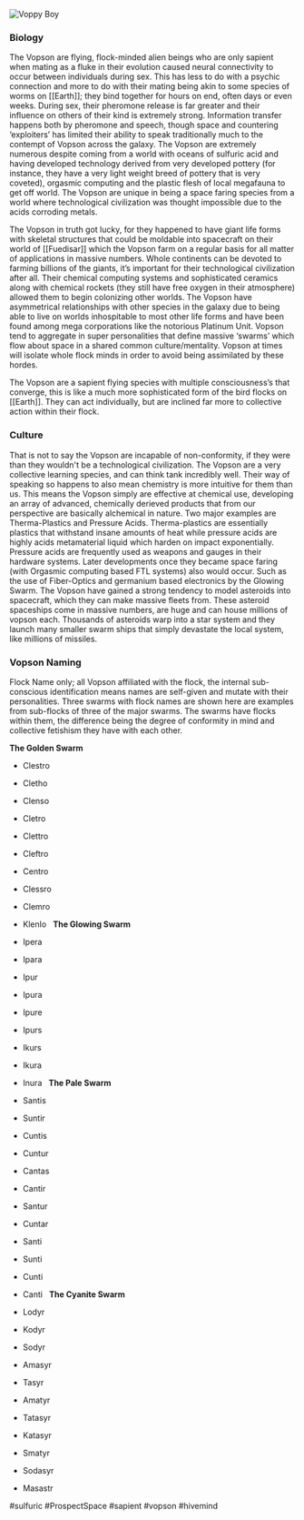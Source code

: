 
![Voppy Boy](/Stellar_Abyss_Setting_Bible/Photo_Directory/LostVopson.JPG "Voppy Boy")

### Biology

The Vopson are flying, flock-minded alien beings who are only sapient when mating as a fluke in their evolution caused neural connectivity to occur between individuals during sex.  This has less to do with a psychic connection and more to do with their mating being akin to some species of worms on [[Earth]]; they bind together for hours on end, often days or even weeks.  During sex, their pheromone release is far greater and their influence on others of their kind is extremely strong.  Information transfer happens both by pheromone and speech, though space and countering ‘exploiters’ has limited their ability to speak traditionally much to the contempt of Vopson across the galaxy.  The Vopson are extremely numerous despite coming from a world with oceans of sulfuric acid and having developed technology derived from very developed pottery (for instance, they have a very light weight breed of pottery that is very coveted), orgasmic computing and the plastic flesh of local megafauna to get off world.  The Vopson are unique in being a space faring species from a world where technological civilization was thought impossible due to the acids corroding metals.  

The Vopson in truth got lucky, for they happened to have giant life forms with skeletal structures that could be moldable into spacecraft on their world of [[Fuedisar]] which the Vopson farm on a regular basis for all matter of applications in massive numbers.  Whole continents can be devoted to farming billions of the giants, it’s important for their technological civilization after all.  Their chemical computing systems and sophisticated ceramics along with chemical rockets (they still have free oxygen in their atmosphere) allowed them to begin colonizing other worlds.  The Vopson have asymmetrical relationships with other species in the galaxy due to being able to live on worlds inhospitable to most other life forms and have been found among mega corporations like the notorious Platinum Unit.  Vopson tend to aggregate in super personalities that define massive ‘swarms’ which flow about space in a shared common culture/mentality.  Vopson at times will isolate whole flock minds in order to avoid being assimilated by these hordes.

The Vopson are a sapient flying species with multiple consciousness’s that converge, this is like a much more sophisticated form of the bird flocks on [[Earth]].  They can act individually, but are inclined far more to collective action within their flock.

### Culture

That is not to say the Vopson are incapable of non-conformity, if they were than they wouldn't be a technological civilization.  The Vopson are a very collective learning species, and can think tank incredibly well.  Their way of speaking so happens to also mean chemistry is more intuitive for them than us.  This means the Vopson simply are effective at chemical use, developing an array of advanced, chemically derieved products that from our perspective are basically alchemical in nature.  Two major examples are Therma-Plastics and Pressure Acids.  Therma-plastics are essentially plastics that withstand insane amounts of heat while pressure acids are highly acids metamaterial liquid which harden on impact exponentially.  Pressure acids are frequently used as weapons and gauges in their hardware systems.  Later developments once they became space faring (with Orgasmic computing based FTL systems) also would occur.  Such as the use of Fiber-Optics and germanium based electronics by the Glowing Swarm.
The Vopson have gained a strong tendency to model asteroids into spacecraft, which they can make massive fleets from.  These asteroid spaceships come in massive numbers, are huge and can house millions of vopson each.  Thousands of asteroids warp into a star system and they launch many smaller swarm ships that simply devastate the local system, like millions of missiles.

### Vopson Naming

Flock Name only; all Vopson affiliated with the flock, the internal sub-conscious identification means names are self-given and mutate with their personalities.  Three swarms with flock names are shown here are examples from sub-flocks of three of the major swarms.  The swarms have flocks within them, the difference being the degree of conformity in mind and collective fetishism they have with each other.

**The Golden Swarm**

- Clestro
- Cletho
- Clenso
- Cletro
- Clettro
- Cleftro
- Centro
- Clessro
- Clemro
- Klenlo
 
**The Glowing Swarm**

- Ipera
- Ipara
- Ipur
- Ipura
- Ipure
- Ipurs
- Ikurs
- Ikura
- Inura
 
**The Pale Swarm**

- Santis
- Suntir
- Cuntis
- Cuntur
- Cantas
- Cantir
- Santur
- Cuntar
- Santi
- Sunti
- Cunti
- Canti
 
**The Cyanite Swarm**

- Lodyr
- Kodyr
- Sodyr
- Amasyr
- Tasyr
- Amatyr
- Tatasyr
- Katasyr
- Smatyr
- Sodasyr
- Masastr

#sulfuric 
#ProspectSpace 
#sapient 
#vopson 
#hivemind 